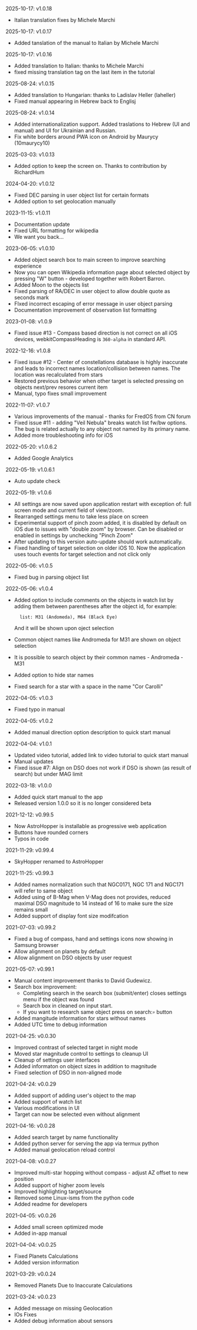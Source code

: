 2025-10-17: v1.0.18

- Italian translation fixes by Michele Marchi

2025-10-17: v1.0.17

- Added tanslation of the manual to Italian by Michele Marchi

2025-10-17: v1.0.16

- Added translation to Italian: thanks to Michele Marchi
- fixed missing translation tag on the last item in the tutorial

2025-08-24: v1.0.15

- Added translation to Hungarian: thanks to Ladislav Heller (laheller)
- Fixed manual appearing in Hebrew back to Englisj

2025-08-24: v1.0.14

- Added internationalization support. Added traslations to Hebrew (UI and manual) and UI for Ukrainian and Russian.
- Fix white borders around PWA icon on Android by Maurycy (10maurycy10)

2025-03-03: v1.0.13

- Added option to keep the screen on. Thanks to contribution by RichardHum

2024-04-20: v1.0.12

- Fixed DEC parsing in user object list for certain formats
- Added option to set geolocation manually

2023-11-15: v1.0.11

- Documentation update
- Fixed URL formatting for wikipedia
- We want you back...

2023-06-05: v1.0.10

- Added object search box to main screen to improve searching experience
- Now you can open Wikipedia information page about selected object by pressing "W" button - developed together with Robert Barron.
- Added Moon to the objects list
- Fixed parsing of RA/DEC in user object to allow double quote as seconds mark
- FIxed incorrect escaping of error message in user object parsing
- Documentation improvement of observation list formatting

2023-01-08: v1.0.9

- Fixed issue #13 - Compass based direction is not correct on all iOS devices, webkitCompassHeading is `360-alpha` in standard API.

2022-12-16: v1.0.8

- Fixed issue #12 - Center of constellations database is highly inaccurate and leads to incorrect names location/collision between names. The location was recalculated from stars
- Restored previous behavior when other target is selected pressing on objects next/prev resores current item
- Manual, typo fixes small improvement

2022-11-07: v1.0.7

- Various improvements of the manual - thanks for FredOS from CN forum
- Fixed issue #11 - adding "Veil Nebula" breaks watch list fw/bw options. The bug is related actually to any object not named by its primary name.
- Added more troubleshooting info for iOS

2022-05-20: v1.0.6.2

- Added Google Analytics 

2022-05-19: v1.0.6.1

- Auto update check

2022-05-19: v1.0.6

- All settings are now saved upon application restart with exception of: full screen mode and current field of view/zoom.
- Rearranged settings menu to take less place on screen
- Experimental support of pinch zoom added, it is disabled by default on iOS due to issues with "double zoom" by browser. Can be disabled or enabled in settings by unchecking "Pinch Zoom"
- After updating to this version auto-update should work automatically.
- Fixed handling of target selection on older iOS 10. Now the application uses touch events for target selection and not click only

2022-05-06: v1.0.5

- Fixed bug in parsing object list

2022-05-06: v1.0.4

- Added option to include comments on the objects in watch list by adding them between parentheses after the object id, for example:

        list: M31 (Andomeda), M64 (Black Eye)

    And it will be shown upon oject selection

- Common object names like Andromeda for M31 are shown on object selection
- It is possible to search object by their common names - Andromeda - M31
- Added option to hide star names
- Fixed search for a star with a space in the name "Cor Carolli"

2022-04-05: v1.0.3

- Fixed typo in manual

2022-04-05: v1.0.2

- Added manual direction option description to quick start manual

2022-04-04: v1.0.1

- Updated video tutorial, added link to video tutorial to quick start manual
- Manual updates
- Fixed issue #7: Align on DSO does not work if DSO is shown (as result of search) but under MAG limit

2022-03-18: v1.0.0

- Added quick start manual to the app
- Released version 1.0.0 so it is no longer considered beta

2021-12-12: v0.99.5

- Now AstroHopper is installable as progressive web application
- Buttons have rounded corners
- Typos in code

2021-11-29: v0.99.4

- SkyHopper renamed to AstroHopper

2021-11-25: v0.99.3

-   Added names normalization such that NGC0171, NGC 171 and NGC171 will refer to same object
-   Added using of B-Mag when V-Mag does not provides, reduced maximal DSO magnitude to 14 instead of 16
    to make sure the size remains small
-   Added support of display font size modifcation

2021-07-03: v0.99.2

- Fixed a bug of compass, hand and settings icons now showing in Samsung browser
- Allow alignment on planets by default
- Allow alignment on DSO objects by user request

2021-05-07: v0.99.1

- Manual content improvement thanks to David Gudewicz.
- Search box improvement:
    - Completing search in the search box (submit/enter) closes settings menu if the object was found
    - Search box in cleaned on input start.
    - If you want to research same object press on search:`⌕` button
- Added mangitude information for stars without names
- Added UTC time to debug information

2021-04-25: v0.0.30

- Improved contrast of selected target in night mode
- Moved star magnitude control to settings to cleanup UI
- Cleanup of settings user interfaces
- Added informaton on object sizes in addition to magnitude
- Fixed selection of DSO in non-aligned mode

2021-04-24: v0.0.29

- Added support of adding user's object to the map
- Added support of watch list
- Various modifications in UI 
- Target can now be selected even without alignment

2021-04-16: v0.0.28

- Added search target by name functionality
- Added python server for serving the app via termux python
- Added manual geolocation reload control

2021-04-08: v0.0.27

- Improved multi-star hopping without compass - adjust AZ offset to new position
- Added support of higher zoom levels
- Improved highlighting target/source
- Removed some Linux-isms from the python code
- Added readme for developers

2021-04-05: v0.0.26

- Added small screen optimized mode
- Added in-app manual

2021-04-04: v0.0.25

  - Fixed Planets Calculations
  - Added version information

2021-03-29: v0.0.24

  - Removed Planets Due to Inaccurate Calculations

2021-03-24: v0.0.23

  - Added message on missing Geolocation
  - IOs Fixes
  - Added debug information about sensors

